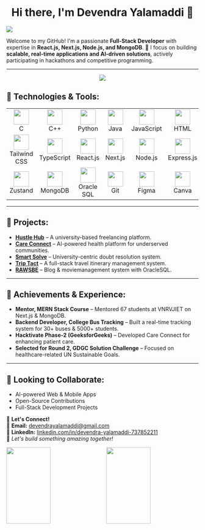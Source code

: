 <h1 align="center"> Hi there, I'm Devendra Yalamaddi 👋</h1>

[![](https://visitcount.itsvg.in/api?id=devendrayalamaddi&label=Profile%20Views&color=0&icon=8&pretty=false)](https://github.com/Devyalamaddi/)

Welcome to my GitHub! I'm a passionate **Full-Stack Developer** with expertise in **React.js, Next.js, Node.js, and MongoDB**. 🚀 I focus on building **scalable, real-time applications and AI-driven solutions**, actively participating in hackathons and competitive programming.

---

<p align="center">
  <img src="https://readme-typing-svg.herokuapp.com?font=Fira+Code&weight=500&size=24&pause=1000&color=F79D00&center=true&vCenter=true&multiline=true&width=700&height=100&lines=Full-Stack+Developer+%7C+AI+Enthusiast;Building+Scalable+and+Impactful+Solutions!">
</p>

## 🚀 Technologies & Tools:

<table>
  <tr>
    <td align="center"><img src="https://skillicons.dev/icons?i=c" width="40" height="40"/> <br>C</td>
    <td align="center"><img src="https://skillicons.dev/icons?i=cpp" width="40" height="40"/> <br>C++</td>
    <td align="center"><img src="https://skillicons.dev/icons?i=python" width="40" height="40"/> <br>Python</td>
    <td align="center"><img src="https://skillicons.dev/icons?i=java" width="40" height="40"/> <br>Java</td>
    <td align="center"><img src="https://skillicons.dev/icons?i=javascript" width="40" height="40"/> <br>JavaScript</td>
    <td align="center"><img src="https://skillicons.dev/icons?i=html" width="40" height="40"/> <br>HTML</td>
    <td align="center"><img src="https://skillicons.dev/icons?i=css" width="40" height="40"/> <br>CSS</td>
    <td align="center"><img src="https://skillicons.dev/icons?i=bootstrap" width="40" height="40"/> <br>Bootstrap</td>
  </tr>
<tr>
    <td align="center"><img src="https://skillicons.dev/icons?i=tailwind" width="40" height="40"/> <br>Tailwind CSS</td>
    <td align="center"><img src="https://skillicons.dev/icons?i=typescript" width="40" height="40"/> <br>TypeScript</td>
    <td align="center"><img src="https://skillicons.dev/icons?i=react" width="40" height="40"/> <br>React.js</td>
    <td align="center"><img src="https://skillicons.dev/icons?i=nextjs" width="40" height="40"/> <br>Next.js</td>
    <td align="center"><img src="https://skillicons.dev/icons?i=nodejs" width="40" height="40"/> <br>Node.js</td>
    <td align="center"><img src="https://skillicons.dev/icons?i=express" width="40" height="40"/> <br>Express.js</td>
    <td align="center"><img src="https://img.jsdelivr.com/github.com/socketio.png" width="40" height="40"/> <br>Web Sockets</td>
    <td align="center"><img src="https://skillicons.dev/icons?i=redux" width="40" height="40"/> <br>Redux</td>
</tr>
  <tr>
    <td align="center"><img src="https://user-images.githubusercontent.com/958486/218346783-72be5ae3-b953-4dd7-b239-788a882fdad6.svg" width="40" height="40"/> <br>Zustand</td>
    <td align="center"><img src="https://skillicons.dev/icons?i=mongodb" width="40" height="40"/> <br>MongoDB</td>
    <td align="center"><img src="https://img.icons8.com/plasticine/512/oracle-pl-sql--v3.png" width="40" height="40"/> <br>Oracle SQL</td>
    <td align="center"><img src="https://skillicons.dev/icons?i=git" width="40" height="40"/> <br>Git</td>
    <td align="center"><img src="https://skillicons.dev/icons?i=figma" width="40" height="40"/> <br>Figma</td>
    <td align="center"><img src="https://cdn.jsdelivr.net/gh/devicons/devicon/icons/canva/canva-original.svg" width="40" height="40"/> <br>Canva</td>
  </tr>
</table>

---

## 📌 Projects:
- **[Hustle Hub](https://github.com/Devyalamaddi/Hustle-Hub)** – A university-based freelancing platform.
- **[Care Connect](https://github.com/Devyalamaddi/Care-Connect)** – AI-powered health platform for underserved communities.
- **[Smart Solve](https://github.com/Devyalamaddi/Smart-Solve)** – University-centric doubt resolution system.
- **[Trip Tact](https://github.com/Devyalamaddi/Trip-Tact)** – A full-stack travel itinerary management system.
- **[RAWSBE](https://github.com/Devyalamaddi/Rawsbe)** – Blog & moviemanagement system with OracleSQL.

---

## 🎯 Achievements & Experience:
- **Mentor, MERN Stack Course** – Mentored 67 students at VNRVJIET on Next.js & MongoDB.
- **Backend Developer, College Bus Tracking** – Built a real-time tracking system for 30+ buses & 5000+ students.
- **Hacktivate Phase-2 (GeeksforGeeks)** – Developed Care Connect for enhancing patient care.
- **Selected for Round 2, GDGC Solution Challenge** – Focused on healthcare-related UN Sustainable Goals.

---

## 🤝 Looking to Collaborate:  
- AI-powered Web & Mobile Apps  
- Open-Source Contributions  
- Full-Stack Development Projects  

💬 **Let's Connect!**  
📧 **Email:** [devendrayalamaddi@gmail.com](mailto:devendrayalamaddi@gmail.com)  
🔗 **LinkedIn:** [linkedin.com/in/devendra-yalamaddi-737852211](https://www.linkedin.com/in/devendra-yalamaddi-737852211)  
🚀 *Let's build something amazing together!*



<div style="display: flex; justify-content: space-between;">
  <img src="https://github-readme-stats.vercel.app/api?username=devyalamaddi&theme=radical&show_icons=true&hide_border=false&count_private=true" style="width: 48%; height: 200px; object-fit: cover;"/>
  <img src="https://github-readme-streak-stats.herokuapp.com/?user=devyalamaddi&theme=radical&hide_border=false" style="width: 48%; height: 200px; object-fit: cover;"/>
</div>
